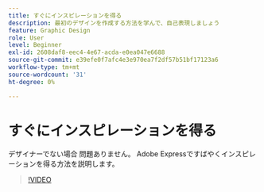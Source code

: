 ```yaml
---
title: すぐにインスピレーションを得る
description: 最初のデザインを作成する方法を学んで、自己表現しましょう
feature: Graphic Design
role: User
level: Beginner
exl-id: 2608daf8-eec4-4e67-acda-e0ea047e6688
source-git-commit: e39efe0f7afc4e3e970ea7f2df57b51bf17123a6
workflow-type: tm+mt
source-wordcount: '31'
ht-degree: 0%

---
```


# すぐにインスピレーションを得る

デザイナーでない場合 問題ありません。 Adobe Expressですばやくインスピレーションを得る方法を説明します。

>[!VIDEO](https://video.tv.adobe.com/v/3420207?quality=12&learn=on&hidetitle=true)
